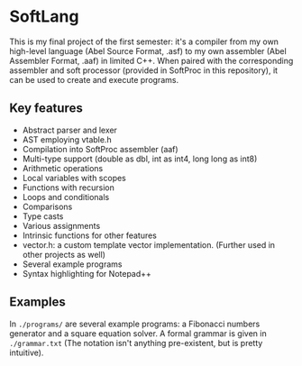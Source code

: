 # SoftLang

This is my final project of the first semester: it's a compiler from my own
high-level language (Abel Source Format, .asf) to my own assembler (Abel Assembler
Format, .aaf) in limited C++. When paired with the corresponding assembler and soft processor
(provided in SoftProc in this repository), it can be used to create and execute programs.

## Key features
 - Abstract parser and lexer
 - AST employing vtable.h
 - Compilation into SoftProc assembler (aaf)
 - Multi-type support (double as dbl, int as int4, long long as int8)
 - Arithmetic operations
 - Local variables with scopes
 - Functions with recursion
 - Loops and conditionals
 - Comparisons
 - Type casts
 - Various assignments
 - Intrinsic functions for other features
 - vector.h: a custom template vector implementation. (Further used in other projects as well)
 - Several example programs
 - Syntax highlighting for Notepad++

## Examples
In `./programs/` are several example programs: a Fibonacci numbers generator
and a square equation solver. A formal grammar is given in `./grammar.txt`
(The notation isn't anything pre-existent, but is pretty intuitive). 
